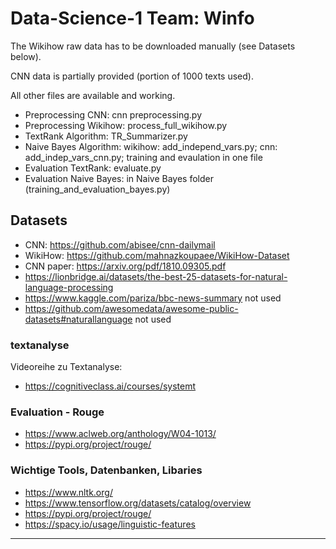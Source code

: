 # Data-Science-1 Team: Winfo
The Wikihow raw data has to be downloaded manually (see Datasets below).

CNN data is partially provided (portion of 1000 texts used).

All other files are available and working.

* Preprocessing CNN: cnn preprocessing.py
* Preprocessing Wikihow: process_full_wikihow.py
* TextRank Algorithm: TR_Summarizer.py
* Naive Bayes Algorithm: wikihow: add_independ_vars.py; cnn: add_indep_vars_cnn.py; training and evaulation in one file
* Evaluation TextRank: evaluate.py 
* Evaluation Naive Bayes: in Naive Bayes folder (training_and_evaluation_bayes.py)

## Datasets
* CNN: https://github.com/abisee/cnn-dailymail
* WikiHow: https://github.com/mahnazkoupaee/WikiHow-Dataset
* CNN paper: https://arxiv.org/pdf/1810.09305.pdf
* https://lionbridge.ai/datasets/the-best-25-datasets-for-natural-language-processing
* https://www.kaggle.com/pariza/bbc-news-summary not used
* https://github.com/awesomedata/awesome-public-datasets#naturallanguage not used

### textanalyse
Videoreihe zu Textanalyse:
* https://cognitiveclass.ai/courses/systemt

### Evaluation - Rouge
* https://www.aclweb.org/anthology/W04-1013/
* https://pypi.org/project/rouge/

### Wichtige Tools, Datenbanken, Libaries
* https://www.nltk.org/
* https://www.tensorflow.org/datasets/catalog/overview
* https://pypi.org/project/rouge/
* https://spacy.io/usage/linguistic-features


_________________________________________________________


